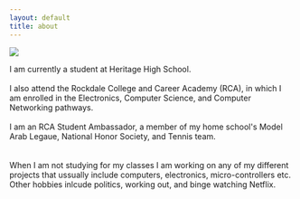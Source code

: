 ```yaml
---
layout: default
title: about
---
```


<p><img src="/images/gatech.png"  />

I am currently a student at Heritage High School.<br><br>
I also attend the Rockdale College and Career Academy (RCA), in which I am enrolled in the Electronics, Computer Science, and Computer Networking pathways. <br><br>
I am an RCA Student Ambassador, a member of my home school's Model Arab Legaue, National Honor Society, and Tennis team. 
<br><br>        
When I am not studying for my classes I am working on any of my different projects that ussually include computers, electronics, micro-controllers etc. Other hobbies inlcude politics, working out, and binge watching Netflix. 
